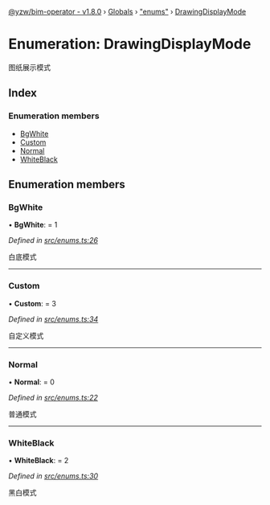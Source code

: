 [@yzw/bim-operator - v1.8.0](../README.md) › [Globals](../globals.md) › ["enums"](../modules/_enums_.md) › [DrawingDisplayMode](_enums_.drawingdisplaymode.md)

# Enumeration: DrawingDisplayMode

图纸展示模式

## Index

### Enumeration members

* [BgWhite](_enums_.drawingdisplaymode.md#bgwhite)
* [Custom](_enums_.drawingdisplaymode.md#custom)
* [Normal](_enums_.drawingdisplaymode.md#normal)
* [WhiteBlack](_enums_.drawingdisplaymode.md#whiteblack)

## Enumeration members

###  BgWhite

• **BgWhite**: = 1

*Defined in [src/enums.ts:26](https://github.com/youkaisteve/bim-operator/blob/3313d73/src/enums.ts#L26)*

白底模式

___

###  Custom

• **Custom**: = 3

*Defined in [src/enums.ts:34](https://github.com/youkaisteve/bim-operator/blob/3313d73/src/enums.ts#L34)*

自定义模式

___

###  Normal

• **Normal**: = 0

*Defined in [src/enums.ts:22](https://github.com/youkaisteve/bim-operator/blob/3313d73/src/enums.ts#L22)*

普通模式

___

###  WhiteBlack

• **WhiteBlack**: = 2

*Defined in [src/enums.ts:30](https://github.com/youkaisteve/bim-operator/blob/3313d73/src/enums.ts#L30)*

黑白模式

